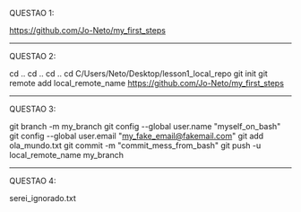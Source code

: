 QUESTAO 1:

https://github.com/Jo-Neto/my_first_steps

--------------------------------------------------------------------------------------------------

QUESTAO 2:

cd .. 
cd .. 
cd .. 
cd C/Users/Neto/Desktop/lesson1_local_repo
git init
git remote add local_remote_name https://github.com/Jo-Neto/my_first_steps

--------------------------------------------------------------------------------------------------

QUESTAO 3:

git branch -m my_branch
git config --global user.name "myself_on_bash"
git config --global user.email "my_fake_email@fakemail.com"
git add ola_mundo.txt
git commit -m "commit_mess_from_bash"
git push -u local_remote_name my_branch

--------------------------------------------------------------------------------------------------

QUESTAO 4:

serei_ignorado.txt
